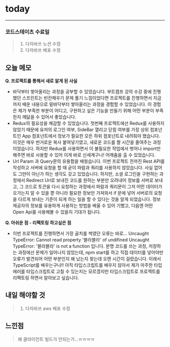 # today

-----------------
### 코드스테이츠 수료일
> 1. 다자바쓰 노션 수정
> 2. 다자바쓰 배포 수정

## 오늘 메모
**Q.  프로젝트를 통해서 새로 알게 된 사실** 

- 바닥부터 쌓아올리는 과정을 공부할 수 있었습니다.
부트캠프 강의 수강 중에 진행했던 스프린트는 빈칸채우기 문제 풀기 느낌이었다면 프로젝트를 진행하면서 지금까지 배운 내용으로 밑바닥부터 쌓아올리는 과정을 경험할 수 있었습니다. 이 경험은 제가 부족한 부분이 어디고, 구현하고 싶은 기능을 만들기 위해 어떤 부분이 부족한지 깨닳을 수 있어서 좋았습니다.
- Redux의 필요성을 체감할 수 있었습니다.
첫번째 프로젝트에선 Redux를 사용하지 않았기 때문에 유저의 로그인 여부, SideBar 열리고 닫힘 여부를 가장 상위 컴포넌트인 App 컴포넌트에서 정보가 필요한 모든 하위 컴포넌트로 내려줘야 했습니다. 이것은 매우 번거로운 복사 붙여넣기였고, 새로운 코드를 짤 시간을 줄여주는 과정이었습니다. 하지만 Redux를 사용하면서 이 불필요한 작업에서 벗어나 import만 해주면 바로 사용할 수 있어 이게 바로 신세계구나! 어깨춤을 출 수 있었습니다.
- Url Param 과 Query문의 유용함을 배웠습니다.
이번 프로젝트 전까진 Rest API를 작성하고 서버에 요청을 할 때 굳이 파람과 쿼리를 사용하지 않았습니다. 사실 없어도 그만이 아닌가 하는 생각도 갖고 있었습니다.
하지만, 소셜 로그인을 구현하는 과정에서 Redirect Url로 보내진 코드를 원하는 부분만 오려내어 정보를 서버로 보내고, 그 코드로 토큰을 다시 요청하는 과정에서 파람과 쿼리문이 그저 어떤 데이터가 오가는지 알 수 있을 뿐 아니라 필요한 정보만 가져와서 if 문에 넣어 서버로의 요청을 다르게 보내는 기준이 되게 하는 일을 할 수 있다는 것을 알게 되었습니다. 정보제공자의 정보를 유용하게 사용하는 방법을 배울 수 있어 기뻤고, 다음엔 어떤 Open Api를 사용해볼 수 있을지 기대가 됩니다.

**Q. 아쉬운 점 - 리팩토링 하고싶은 점**

- 이번 프로젝트를 진행하면서 가장 골치를 썩였던 오류는 바로...
Uncaught TypeError: Cannot read property '블라블라' of undifined
Uncaught TypeError:  '블라블라' is not a function
입니다. 분명 코드를 쓰는 과정, 저장하는 과정에선 문제가 일어나지 않았는데, npm start를 하고 직접 데이터를 넣어야만 오류가 발견되어 어떤 부분인지 왜 났는지 찾는데 오랜 시간이 걸렸습니다. 이래서 TypeScript를 배우는구나!! 아직 타입스크립트를 배우지 않아서 제가 마주한 타입에러를 타입스크립트로 고칠 수 있는지는 모르겠지만 타입스크립트로 프로젝트를 리팩토링 하면서 알아보고 싶습니다.

## 내일 해야할 것
> 1. 다자바쓰 aws 배포 수정

## 느낀점
> 왜 클라이언트 빌드가 안되는가...ㅠㅠㅠㅠ
